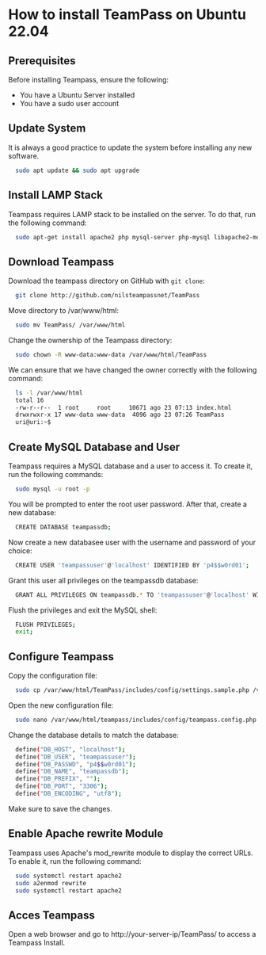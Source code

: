 # How to install TeamPass on Ubuntu 22.04

## Prerequisites

Before installing Teampass, ensure the following:
  - You have a Ubuntu Server installed
  - You have a sudo user account

## Update System
    
It is always a good practice to update the system before installing any new software.

```bash
  sudo apt update && sudo apt upgrade
```
## Install LAMP Stack

Teampass requires LAMP stack to be installed on the server. To do that, run the following command:

```bash
  sudo apt-get install apache2 php mysql-server php-mysql libapache2-mod-php php-xml php-mbstring
```

## Download Teampass

Download the teampass directory on GitHub with ```git clone```:

```bash
  git clone http://github.com/nilsteampassnet/TeamPass
```
Move directory to /var/www/html:

```bash
  sudo mv TeamPass/ /var/www/html
```

Change the ownership of the Teampass directory:

```bash
  sudo chown -R www-data:www-data /var/www/html/TeamPass
```

We can ensure that we have changed the owner correctly with the following command:

```bash
  ls -l /var/www/html
  total 16
  -rw-r--r--  1 root     root     10671 ago 23 07:13 index.html
  drwxrwxr-x 17 www-data www-data  4096 ago 23 07:26 TeamPass
  uri@uri:~$ 

```

## Create MySQL Database and User

Teampass requires a MySQL database and a user to access it. To create it, run the following commands: 

```bash
  sudo mysql -u root -p
```

You will be prompted to enter the root user password. After that, create a new database:

```bash
  CREATE DATABASE teampassdb;
```

Now create a new databasee user with the username and password of your choice:

```bash
  CREATE USER 'teampassuser'@'localhost' IDENTIFIED BY 'p4$$w0rd01';
```

Grant this user all privileges on the teampassdb database:

```bash
  GRANT ALL PRIVILEGES ON teampassdb.* TO 'teampassuser'@'localhost' WITH GRANT OPTION;
```

Flush the privileges and exit the MySQL shell:


```bash
  FLUSH PRIVILEGES;
  exit;
```
## Configure Teampass

Copy the configuration file:

```bash
  sudo cp /var/www/html/TeamPass/includes/config/settings.sample.php /var/www/html/TeamPass/includes/config/config.php
```

Open the new configuration file:

```bash
  sudo nano /var/www/html/teampass/includes/config/teampass.config.php
```

Change the database details to match the database:

```bash
  define("DB_HOST", "localhost");
  define("DB_USER", "teampassuser");
  define("DB_PASSWD", "p4$$w0rd01");
  define("DB_NAME", "teampassdb");
  define("DB_PREFIX", "");
  define("DB_PORT", "3306");
  define("DB_ENCODING", "utf8");
```
Make sure to save the changes.

## Enable Apache rewrite Module

Teampass uses Apache's mod_rewrite module to display the correct URLs. To enable it, run the following command:

```bash
  sudo systemctl restart apache2
  sudo a2enmod rewrite
  sudo systemctl restart apache2
```

## Acces Teampass

Open a web browser and go to http://your-server-ip/TeamPass/ to access a Teampass Install.
